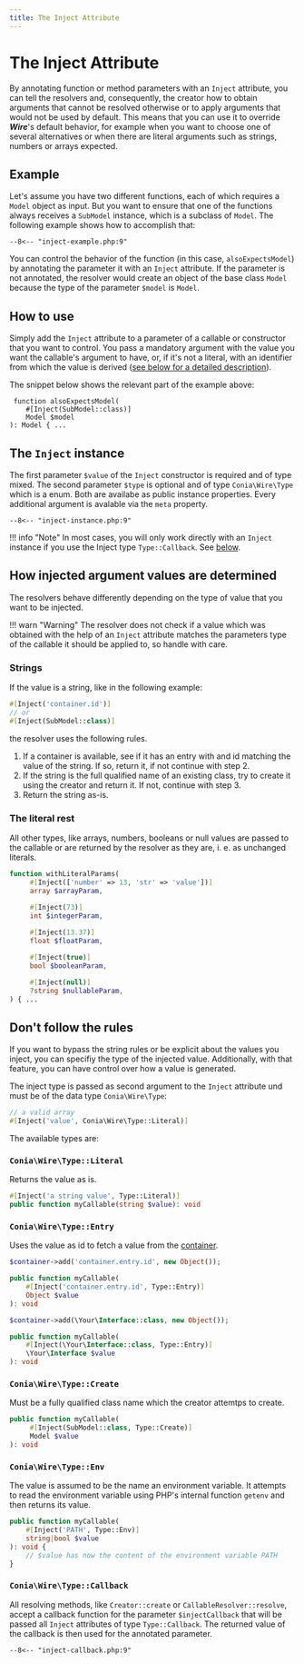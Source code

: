 ```yaml
---
title: The Inject Attribute
---
```

The Inject Attribute
==================

By annotating function or method parameters with an `Inject` attribute, you can
tell the resolvers and, consequently, the creator how to obtain arguments that
cannot be resolved otherwise or to apply arguments that would not be used by
default. This means that you can use it to override ***Wire***'s default
behavior, for example when you want to choose one of several alternatives or
when there are literal arguments such as strings, numbers or arrays expected.

Example
-------

Let's assume you have two different functions, each of which requires a `Model`
object as input. But you want to ensure that one of the functions always
receives a `SubModel` instance, which is a subclass of `Model`. The following
example shows how to accomplish that:

```
--8<-- "inject-example.php:9"
```

You can control the behavior of the function (in this case, `alsoExpectsModel`)
by annotating the parameter it with an `Inject` attribute. If the parameter is
not annotated, the resolver would create an object of the base class `Model`
because the type of the parameter `$model` is `Model`.

How to use
----------

Simply add the `Inject` attribute to a parameter of a callable or constructor that you want
to control. You pass a mandatory argument with
the value you want the callable's argument to have, or, if it's not a literal,
with an identifier from which the value is derived ([see below for a detailed
description](#how-injected-argument-values-are-determined)). 

The snippet below shows the relevant part of the example above:

<code class="annotated"> <span class="hljs-function"><span
class="hljs-keyword">function</span> <span
class="hljs-title">alsoExpectsModel</span>( <br>&nbsp;&nbsp;&nbsp;&nbsp;<span
class="hljs-meta">#[Inject</span>(<span class="hljs-title
class_">SubModel</span>::<span class="hljs-variable
language_">class</span>)<span
class="hljs-meta">]</span><br>&nbsp;&nbsp;&nbsp;&nbsp;<span
class="hljs-params">Model <span
class="hljs-variable">$model</span></span><br>): <span
class="hljs-title">Model</span> </span>{ <span class="dots">...</span> </code>

The `Inject` instance
---------------------

The first parameter `$value` of the `Inject` constructor is required and of
type mixed. The second parameter `$type` is optional and of type
`Conia\Wire\Type` which is a enum. Both are availabe as public instance
properties. Every additional argument is avalable via the
`meta` property.

```
--8<-- "inject-instance.php:9"
```

!!! info "Note" 
    In most cases, you will only work directly with an `Inject` instance if you
    use the Inject type `Type::Callback`. See [below](#coniawiretypecallback).

How injected argument values are determined
-------------------------------------------

The resolvers behave differently depending on the type of value that you want
to be injected. 

!!! warn "Warning" 
    The resolver does not check if a value which was obtained with the help of
    an `Inject` attribute matches the parameters type of the callable it
    should be applied to, so handle with care.

### Strings

If the value is a string, like in the following example:

```php
#[Inject('container.id')]
// or
#[Inject(SubModel::class)]
```

the resolver uses the following rules.

1. If a container is available, see if it has an entry with and id matching the
   value of the string. If so, return it, if not continue with step 2.
2. If the string is the full qualified name of an existing class, try to create
   it using the creator and return it. If not, continue with step 3.
3. Return the string as-is.

### The literal rest

All other types, like arrays, numbers, booleans or null values are passed to
the callable or are returned by the resolver as they are, i. e. as unchanged
literals.

```php
function withLiteralParams(
     #[Inject(['number' => 13, 'str' => 'value'])]
     array $arrayParam,

     #[Inject(73)]
     int $integerParam,
     
     #[Inject(13.37)]
     float $floatParam,

     #[Inject(true)]
     bool $booleanParam,

     #[Inject(null)]
     ?string $nullableParam,
) { ...
```

Don't follow the rules
----------------------

If you want to bypass the string rules or be explicit about the values you
inject, you can specifiy the type of the injected value.
Additionally, with that feature, you can have control over how a value is
generated.

The inject type is passed as second argument to the `Inject` attribute und must
be of the data type `Conia\Wire\Type`:

```php
// a valid array
#[Inject('value', Conia\Wire\Type::Literal)]
```

The available types are:

### `Conia\Wire\Type::Literal`  

Returns the value as is.

``` php
#[Inject('a string value', Type::Literal)]
public function myCallable(string $value): void 
```

### `Conia\Wire\Type::Entry`  

Uses the value as id to fetch a value from the [container](container.md).

``` php
$container->add('container.entry.id', new Object());

public function myCallable(
    #[Inject('container.entry.id', Type::Entry)]
    Object $value
): void 
``` 

``` php
$container->add(\Your\Interface::class, new Object());

public function myCallable(
    #[Inject(\Your\Interface::class, Type::Entry)]
    \Your\Interface $value
): void 
```
### `Conia\Wire\Type::Create`  

Must be a fully qualified class name which the creator attemtps to create.

``` php
public function myCallable(
     #[Inject(SubModel::class, Type::Create)] 
     Model $value
): void 
``` 

### `Conia\Wire\Type::Env`  

The value is assumed to be the name an environment variable. It attempts to
read the environment variable using PHP's internal function `getenv` and then
returns its value.

``` php
public function myCallable(
    #[Inject('PATH', Type::Env)]
    string|bool $value
): void {
    // $value has now the content of the environment variable PATH
}
``` 
### `Conia\Wire\Type::Callback`  

All resolving methods, like `Creator::create` or `CallableResolver::resolve`,
accept a callback function for the parameter `$injectCallback` that
will be passed all `Inject` attributes of type `Type::Callback`. The returned value
of the callback is then used for the annotated parameter.


```
--8<-- "inject-callback.php:9"
```
